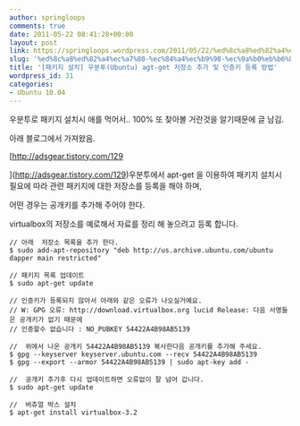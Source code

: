 ```yaml
---
author: springloops
comments: true
date: 2011-05-22 08:41:28+00:00
layout: post
link: https://springloops.wordpress.com/2011/05/22/%ed%8c%a8%ed%82%a4%ec%a7%80-%ec%84%a4%ec%b9%98-%ec%9a%b0%eb%b6%84%ed%88%acubuntu-agt-get-%ec%a0%80%ec%9e%a5%ec%86%8c-%ec%b6%94%ea%b0%80-%eb%b0%8f-%ec%9d%b8%ec%a6%9d%ed%82%a4-%eb%93%b1%eb%a1%9d/
slug: '%ed%8c%a8%ed%82%a4%ec%a7%80-%ec%84%a4%ec%b9%98-%ec%9a%b0%eb%b6%84%ed%88%acubuntu-agt-get-%ec%a0%80%ec%9e%a5%ec%86%8c-%ec%b6%94%ea%b0%80-%eb%b0%8f-%ec%9d%b8%ec%a6%9d%ed%82%a4-%eb%93%b1%eb%a1%9d'
title: '[패키지 설치] 우분투(Ubuntu) agt-get 저장소 추가 및 인증키 등록 방법'
wordpress_id: 31
categories:
- Ubuntu 10.04
---
```


우분투로 패키지 설치시 애를 먹어서.. 100% 또 찾아볼 거란것을 알기때문에 글 남김.  

  

아래 블로그에서 가져왔음.   

[http://adsgear.tistory.com/129   

  

](http://adsgear.tistory.com/129)우분투에서 apt-get 을 이용하여 패키지 설치시 필요에 따라 관련 패키지에 대한 저장소를 등록을 해야 하며,   

어떤 경우는 공개키를 추가해 주어야 한다.  

  

virtualbox의 저장소를 예로해서 자료를 정리 해 놓으려고 등록 합니다.   




    
     
    // 아래  저장소 목록을 추가 한다. 
    $ sudo add-apt-repository "deb http://us.archive.ubuntu.com/ubuntu dapper main restricted"
    
    // 패키지 목록 업데이트 
    $ sudo apt-get update
    
    // 인증키가 등록되지 않아서 아래와 같은 오류가 나오실거예요.  
    // W: GPG 오류: http://download.virtualbox.org lucid Release: 다음 서명들은 공개키가 없기 때문에
    // 인증할수 없습니다 : NO_PUBKEY 54422A4B98AB5139
    
    //  위에서 나온 공개키 54422A4B98AB5139 복사한다음 공개키를 추가해 주세요. 
    $ gpg --keyserver keyserver.ubuntu.com --recv 54422A4B98AB5139
    $ gpg --export --armor 54422A4B98AB5139 | sudo apt-key add -
    
    //  공개키 추가후 다시 업데이트하면 오류없이 잘 넘어 갑니다. 
    $ sudo apt-get update
    
    //  버츄얼 박스 설치  
    $ apt-get install virtualbox-3.2
    
    
    
